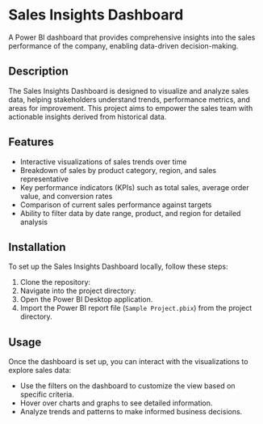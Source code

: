# Sales Insights Dashboard

A Power BI dashboard that provides comprehensive insights into the sales performance of the company, enabling data-driven decision-making.

## Description

The Sales Insights Dashboard is designed to visualize and analyze sales data, helping stakeholders understand trends, performance metrics, and areas for improvement. This project aims to empower the sales team with actionable insights derived from historical data.

## Features

- Interactive visualizations of sales trends over time
- Breakdown of sales by product category, region, and sales representative
- Key performance indicators (KPIs) such as total sales, average order value, and conversion rates
- Comparison of current sales performance against targets
- Ability to filter data by date range, product, and region for detailed analysis

## Installation

To set up the Sales Insights Dashboard locally, follow these steps:

1. Clone the repository:
2.  Navigate into the project directory:
3. Open the Power BI Desktop application.
4. Import the Power BI report file (`Sample Project.pbix`) from the project directory.

## Usage

Once the dashboard is set up, you can interact with the visualizations to explore sales data:

- Use the filters on the dashboard to customize the view based on specific criteria.
- Hover over charts and graphs to see detailed information.
- Analyze trends and patterns to make informed business decisions.
